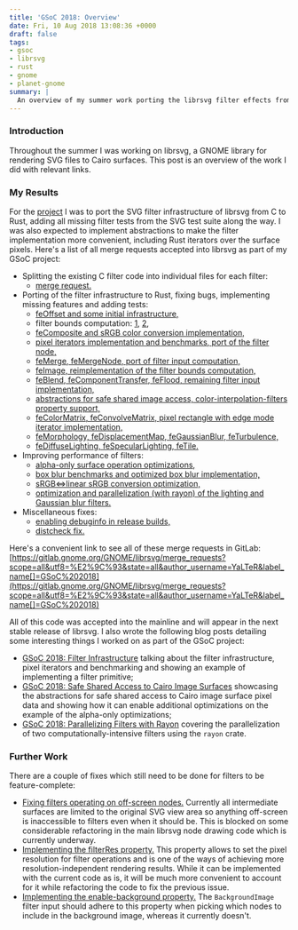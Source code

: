 ```yaml
---
title: 'GSoC 2018: Overview'
date: Fri, 10 Aug 2018 13:08:36 +0000
draft: false
tags:
- gsoc
- librsvg
- rust
- gnome
- planet-gnome
summary: |
  An overview of my summer work porting the librsvg filter effects from C to Rust and improving their performance.
---
```


### Introduction

Throughout the summer I was working on librsvg, a GNOME library for rendering SVG files to Cairo surfaces. This post is an overview of the work I did with relevant links.

### My Results

For the [project](https://viruta.org/librsvg-and-gnome-class-accepting-interns.html) I was to port the SVG filter infrastructure of librsvg from C to Rust, adding all missing filter tests from the SVG test suite along the way. I was also expected to implement abstractions to make the filter implementation more convenient, including Rust iterators over the surface pixels. Here's a list of all merge requests accepted into librsvg as part of my GSoC project:

*   Splitting the existing C filter code into individual files for each filter:
    *   [merge request.](https://gitlab.gnome.org/GNOME/librsvg/merge_requests/54)
*   Porting of the filter infrastructure to Rust, fixing bugs, implementing missing features and adding tests:
    *   [feOffset and some initial infrastructure,](https://gitlab.gnome.org/GNOME/librsvg/merge_requests/64)
    *   filter bounds computation: [1](https://gitlab.gnome.org/GNOME/librsvg/merge_requests/66), [2](https://gitlab.gnome.org/GNOME/librsvg/merge_requests/68),
    *   [feComposite and sRGB color conversion implementation,](https://gitlab.gnome.org/GNOME/librsvg/merge_requests/70)
    *   [pixel iterators implementation and benchmarks, port of the filter node,](https://gitlab.gnome.org/GNOME/librsvg/merge_requests/74)
    *   [feMerge, feMergeNode, port of filter input computation,](https://gitlab.gnome.org/GNOME/librsvg/merge_requests/75)
    *   [feImage, reimplementation of the filter bounds computation,](https://gitlab.gnome.org/GNOME/librsvg/merge_requests/77)
    *   [feBlend, feComponentTransfer, feFlood, remaining filter input implementation,](https://gitlab.gnome.org/GNOME/librsvg/merge_requests/82)
    *   [abstractions for safe shared image access, color-interpolation-filters property support,](https://gitlab.gnome.org/GNOME/librsvg/merge_requests/86)
    *   [feColorMatrix, feConvolveMatrix, pixel rectangle with edge mode iterator implementation,](https://gitlab.gnome.org/GNOME/librsvg/merge_requests/90)
    *   [feMorphology, feDisplacementMap, feGaussianBlur, feTurbulence,](https://gitlab.gnome.org/GNOME/librsvg/merge_requests/93)
    *   [feDiffuseLighting, feSpecularLighting, feTile.](https://gitlab.gnome.org/GNOME/librsvg/merge_requests/94)
*   Improving performance of filters:
    *   [alpha-only surface operation optimizations,](https://gitlab.gnome.org/GNOME/librsvg/merge_requests/97)
    *   [box blur benchmarks and optimized box blur implementation,](https://gitlab.gnome.org/GNOME/librsvg/merge_requests/99)
    *   [sRGB⇔linear sRGB conversion optimization,](https://gitlab.gnome.org/GNOME/librsvg/merge_requests/100)
    *   [optimization and parallelization (with rayon) of the lighting and Gaussian blur filters.](https://gitlab.gnome.org/GNOME/librsvg/merge_requests/105)
*   Miscellaneous fixes:
    *   [enabling debuginfo in release builds,](https://gitlab.gnome.org/GNOME/librsvg/merge_requests/95)
    *   [distcheck fix.](https://gitlab.gnome.org/GNOME/librsvg/merge_requests/101)

Here's a convenient link to see all of these merge requests in GitLab: [https://gitlab.gnome.org/GNOME/librsvg/merge_requests?scope=all&utf8=%E2%9C%93&state=all&author_username=YaLTeR&label_name[]=GSoC%202018](https://gitlab.gnome.org/GNOME/librsvg/merge_requests?scope=all&utf8=%E2%9C%93&state=all&author_username=YaLTeR&label_name[]=GSoC%202018)

All of this code was accepted into the mainline and will appear in the next stable release of librsvg. I also wrote the following blog posts detailing some interesting things I worked on as part of the GSoC project:

*   [GSoC 2018: Filter Infrastructure](/blog/gsoc-2018-filter-infrastructure/) talking about the filter infrastructure, pixel iterators and benchmarking and showing an example of implementing a filter primitive;
*   [GSoC 2018: Safe Shared Access to Cairo Image Surfaces](/blog/gsoc-2018-safe-shared-access-to-cairo-image-surfaces/) showcasing the abstractions for safe shared access to Cairo image surface pixel data and showing how it can enable additional optimizations on the example of the alpha-only optimizations;
*   [GSoC 2018: Parallelizing Filters with Rayon](/blog/gsoc-2018-parallelizing-filters-with-rayon/) covering the parallelization of two computationally-intensive filters using the `rayon` crate.

### Further Work

There are a couple of fixes which still need to be done for filters to be feature-complete:

*   [Fixing filters operating on off-screen nodes.](https://gitlab.gnome.org/GNOME/librsvg/issues/1) Currently all intermediate surfaces are limited to the original SVG view area so anything off-screen is inaccessible to filters even when it should be. This is blocked on some considerable refactoring in the main librsvg node drawing code which is currently underway.
*   [Implementing the filterRes property.](https://gitlab.gnome.org/GNOME/librsvg/issues/306) This property allows to set the pixel resolution for filter operations and is one of the ways of achieving more resolution-independent rendering results. While it can be implemented with the current code as is, it will be much more convenient to account for it while refactoring the code to fix the previous issue.
*   [Implementing the enable-background property.](https://gitlab.gnome.org/GNOME/librsvg/issues/261) The `BackgroundImage` filter input should adhere to this property when picking which nodes to include in the background image, whereas it currently doesn't.